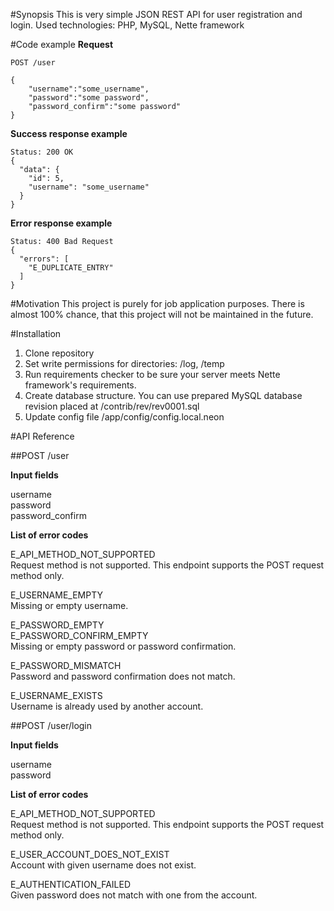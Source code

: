 #Synopsis
This is very simple JSON REST API for user registration and login. Used technologies: PHP, MySQL, Nette framework

#Code example
**Request**
```
POST /user

{
	"username":"some_username",
	"password":"some password",
	"password_confirm":"some password"
}
```

**Success response example**
```
Status: 200 OK
{
  "data": {
    "id": 5,
    "username": "some_username"
  }
}
```

**Error response example**
```
Status: 400 Bad Request
{
  "errors": [
    "E_DUPLICATE_ENTRY"
  ]
}
```

#Motivation
This project is purely for job application purposes. There is almost 100% chance, that this project will not be maintained in the future.

#Installation
1. Clone repository
2. Set write permissions for directories: /log, /temp
3. Run requirements checker to be sure your server meets Nette framework's requirements.
4. Create database structure. You can use prepared MySQL database revision placed at /contrib/rev/rev0001.sql
5. Update config file /app/config/config.local.neon

#API Reference

##POST /user

**Input fields**

username  
password  
password_confirm  

**List of error codes**

E_API_METHOD_NOT_SUPPORTED  
Request method is not supported. This endpoint supports the POST request method only.

E_USERNAME_EMPTY  
Missing or empty username.

E_PASSWORD_EMPTY  
E_PASSWORD_CONFIRM_EMPTY  
Missing or empty password or password confirmation.

E_PASSWORD_MISMATCH  
Password and password confirmation does not match.

E_USERNAME_EXISTS  
Username is already used by another account.

##POST /user/login

**Input fields**

username  
password

**List of error codes**

E_API_METHOD_NOT_SUPPORTED  
Request method is not supported. This endpoint supports the POST request method only.

E_USER_ACCOUNT_DOES_NOT_EXIST  
Account with given username does not exist.

E_AUTHENTICATION_FAILED  
Given password does not match with one from the account.
